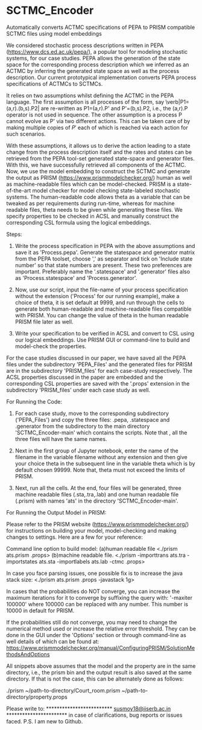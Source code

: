 # SCTMC_Encoder
Automatically converts ACTMC specifications of PEPA to PRISM compatible SCTMC files using model embeddings


We considered stochastic process descriptions written in PEPA (https://www.dcs.ed.ac.uk/pepa/), a popular tool for modeling stochastic systems, for our case studies. PEPA allows the generation of the state space for the corresponding process description which we inferred as an ACTMC by inferring the generated state space as well as the process description. Our current prototypical implementation converts PEPA process specifications of ACTMCs to SCTMCs.
  
  It relies on two assumptions whilst defining the ACTMC in the PEPA language. The first assumption is all processes of the form, say \verb|P1=(a,r).(b,s).P2| are re-written as P1=(a,r).P' and P'=(b,s).P2, i.e., the (a,r).P operator is not used in sequence. The other assumption is a process P cannot evolve as P' via two different actions. This can be taken care of by making multiple copies of $P'$ each of which is reached via each action for such scenarios. 
  
  With these assumptions, it allows us to derive the action leading to a state change from the process description itself and the rates and states can be retrieved from the PEPA tool-set generated state-space and generator files. With this, we have successfully retrieved all components of the ACTMC. Now, we use the model embedding to construct the SCTMC and generate the output as PRISM (https://www.prismmodelchecker.org/) human as well as machine-readable files which can be model-checked. PRISM is a state-of-the-art model checker for model checking state-labeled stochastic systems. The human-readable code allows theta as a variable that can be tweaked as per requirements during run-time, whereas for machine readable files, theta needs to be given while generating these files. We specify properties to be checked in ACSL and manually construct the corresponding CSL formula using the logical embeddings.
  
  Steps:
  
  1. Write the process specification in PEPA with the above assumptions and save it as 'Process.pepa'. Generate the statespace and generator matrix from the PEPA toolset, choose ',' as separator and tick on 'Include state number' so that state numbers are present. These two preferences are important. Preferably name the '.statespace' and '.generator' files also as 'Process.statespace' and 'Process.generator'.
  
  2. Now, use our script, input the file-name of your process specification without the extension ('Process' for our running example), make a choice of theta, it is set default at 9999, and run through the cells to generate both human-readable and machine-readable files compatible with PRISM. You can change the value of theta in the human readable PRISM file later as well.
  
  3. Write your specification to be verified in ACSL and convert to CSL using our logical embeddings. Use PRISM GUI or command-line to build and model-check the properties. 
  
  For the case studies discussed in our paper, we have saved all the PEPA files under the subdirectory 'PEPA_Files' and the generated files for PRISM are
 in the subdirectory 'PRISM_files' for each case-study respectively. The ACSL properties discussed in the paper are embedded and the corresponding CSL
 properties are saved with the '.props' extension in the subdirectory 'PRISM_files' under each case study as well.

For Running the Code:

1. For each case study, move to the corresponding subdirectory ('PEPA_Files') and copy the three files: .pepa, .statespace and .generator from the
   subdirectory to the main directory 'SCTMC_Encoder-main' which contains the scripts. Note that , all the three files will have the same names.

2. Next in the first group of Jupyter notebook, enter the name of the filename in the variable filename without any extension and then give your choice
   theta in the subsequent line in the variable theta which is by default chosen 99999. Note that, theta must not exceed the limits of PRISM.

3. Next, run all the cells. At the end, four files will be generated, three machine readable files (.sta,.tra,.lab) and one human readable file (.prism)
   with names 'ats<filename>' in the directory 'SCTMC_Encoder-main'.

For Running the Output Model in PRISM:

Please refer to the PRISM website (https://www.prismmodelchecker.org/) for instructions on building your model, model-checking and making changes to settings. 
Here are a few for your reference:

Command line option to build model: 
(a)human readable file <./prism ats<filename>.prism .props>
(b)machine readable file.  <./prism -importtrans ats.tra -importstates ats<filename>.sta -importlabels ats.lab -ctmc .props>

In case you face parsing issues, one possible fix is to increase the java stack size: <./prism ats<filename>.prism .props -javastack 1g>

In cases that the probabilities do NOT converge, you can increase the maximum iterations for it to converge by suffixing the query with:
 '-maxiter 100000' where 100000 can be replaced with any number. This number is 10000 in default for PRISM.

If the probabilities still do not converge, you may need to change the numerical method used or increase the relative error threshold. 
They can be done in the GUI under the 'Options' section or through command-line as well details of which can be found at: 
https://www.prismmodelchecker.org/manual/ConfiguringPRISM/SolutionMethodsAndOptions

All snippets above assumes that the model and the property are in the same directory, i.e., the prism bin and the output result is
 also saved at the same directory. If that is not the case, this can be alternately done as follows:

./prism ~/path-to-directory/Court_room.prism ~/path-to-directory/property.props
	
Please write to:
************************* <susmoy18@iiserb.ac.in>  *********************** 
in case of clarifications, bug reports or issues faced. 
P.S. I am new to Github.
  
  
